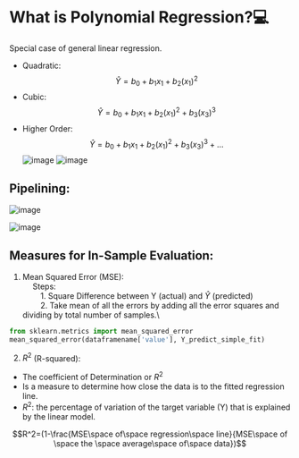 # What is Polynomial Regression?💻
Special case of general linear regression.
- Quadratic:
$$\hat{Y} = b_0 +b_1x_1+b_2(x_1)^2$$
- Cubic:
$$\hat{Y} = b_0 +b_1x_1+b_2(x_1)^2+b_3(x_3)^3$$
-  Higher Order:
$$\hat{Y} = b_0 +b_1x_1+b_2(x_1)^2+b_3(x_3)^3+...$$
![image](https://user-images.githubusercontent.com/69965983/173277153-a3a9e1da-5128-4042-99dd-4ef2a5eba2cb.png)
![image](https://user-images.githubusercontent.com/69965983/173277172-4030ca2c-1e44-4bfd-ad4d-548ba86b0259.png)

## Pipelining:
![image](https://user-images.githubusercontent.com/69965983/173291571-88197695-c41b-4159-a9ae-6e3dc300dcbb.png)

![image](https://user-images.githubusercontent.com/69965983/173291635-035d4bef-1297-4cc3-b362-1b047574ee97.png)


## Measures for In-Sample Evaluation:
1. Mean Squared Error (MSE):\
&emsp; Steps:\
&emsp;&emsp; 1. Square Difference between Y (actual) and $\hat{Y}$ (predicted)\
&emsp;&emsp; 2. Take mean of all the errors by adding all the error squares and dividing by total number of samples.\
```python
from sklearn.metrics import mean_squared_error
mean_squared_error(dataframename['value'], Y_predict_simple_fit)
```
2. $R^2$ (R-squared):
- The coefficient of Determination or $R^2$
- Is a measure to determine how close the data is to the fitted regression line.
- $R^2$: the percentage of variation of the target variable (Y) that is explained by the linear model.

$$R^2=(1-\frac{MSE\space of\space regression\space line}{MSE\space of \space the \space average\space of\space data})$$
